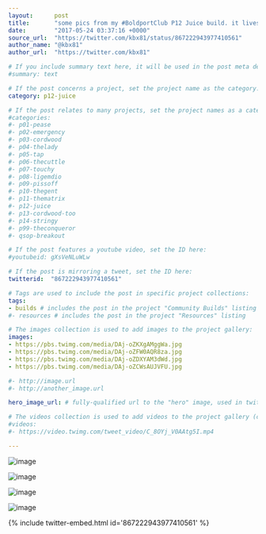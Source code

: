 ```yaml
---
layout:      post
title:       "some pics from my #BoldportClub P12 Juice build. it lives! @boldport"
date:        "2017-05-24 03:37:16 +0000"
source_url:  "https://twitter.com/kbx81/status/867222943977410561"
author_name: "@kbx81"
author_url:  "https://twitter.com/kbx81"

# If you include summary text here, it will be used in the post meta description instead of an excerpt from the post body
#summary: text

# If the post concerns a project, set the project name as the category:
category: p12-juice

# If the post relates to many projects, set the project names as a categories array:
#categories:
#- p01-pease
#- p02-emergency
#- p03-cordwood
#- p04-thelady
#- p05-tap
#- p06-thecuttle
#- p07-touchy
#- p08-ligemdio
#- p09-pissoff
#- p10-thegent
#- p11-thematrix
#- p12-juice
#- p13-cordwood-too
#- p14-stringy
#- p99-theconqueror
#- qsop-breakout

# If the post features a youtube video, set the ID here:
#youtubeid: gXsVeNLuWLw

# If the post is mirroring a tweet, set the ID here:
twitterid:  "867222943977410561"

# Tags are used to include the post in specific project collections:
tags:
- builds # includes the post in the project "Community Builds" listing
#- resources # includes the post in the project "Resources" listing

# The images collection is used to add images to the project gallery:
images:
- https://pbs.twimg.com/media/DAj-oZKXgAMggWa.jpg
- https://pbs.twimg.com/media/DAj-oZFW0AQR8za.jpg
- https://pbs.twimg.com/media/DAj-oZDXYAM3dWd.jpg
- https://pbs.twimg.com/media/DAj-oZCWsAUJVFU.jpg

#- http://image.url
#- http://another_image.url

hero_image_url: # fully-qualified url to the "hero" image, used in twitter cards for example

# The videos collection is used to add videos to the project gallery (currently only mp4):
#videos:
#- https://video.twimg.com/tweet_video/C_8OYj_V0AAtg5I.mp4

---
```


![image](https://pbs.twimg.com/media/DAj-oZKXgAMggWa.jpg)

![image](https://pbs.twimg.com/media/DAj-oZFW0AQR8za.jpg)

![image](https://pbs.twimg.com/media/DAj-oZDXYAM3dWd.jpg)

![image](https://pbs.twimg.com/media/DAj-oZCWsAUJVFU.jpg)

{% include twitter-embed.html id='867222943977410561' %}


